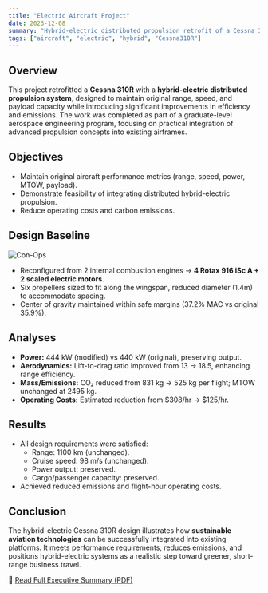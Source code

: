 ```yaml
---
title: "Electric Aircraft Project"
date: 2023-12-08
summary: "Hybrid-electric distributed propulsion retrofit of a Cessna 310R, balancing sustainability, efficiency, and performance."
tags: ["aircraft", "electric", "hybrid", "Cessna310R"]
---
```


## Overview
This project retrofitted a **Cessna 310R** with a **hybrid-electric distributed propulsion system**, designed to maintain original range, speed, and payload capacity while introducing significant improvements in efficiency and emissions. The work was completed as part of a graduate-level aerospace engineering program, focusing on practical integration of advanced propulsion concepts into existing airframes.

## Objectives
- Maintain original aircraft performance metrics (range, speed, power, MTOW, payload).
- Demonstrate feasibility of integrating distributed hybrid-electric propulsion.
- Reduce operating costs and carbon emissions.


## Design Baseline

![Con-Ops](/images/cp.png)

- Reconfigured from 2 internal combustion engines → **4 Rotax 916 iSc A + 2 scaled electric motors**.
- Six propellers sized to fit along the wingspan, reduced diameter (1.4m) to accommodate spacing.
- Center of gravity maintained within safe margins (37.2% MAC vs original 35.9%).

## Analyses
- **Power:** 444 kW (modified) vs 440 kW (original), preserving output.
- **Aerodynamics:** Lift-to-drag ratio improved from 13 → 18.5, enhancing range efficiency.
- **Mass/Emissions:** CO₂ reduced from 831 kg → 525 kg per flight; MTOW unchanged at 2495 kg.
- **Operating Costs:** Estimated reduction from $308/hr → $125/hr.

## Results
- All design requirements were satisfied:
  - Range: 1100 km (unchanged).
  - Cruise speed: 98 m/s (unchanged).
  - Power output: preserved.
  - Cargo/passenger capacity: preserved.
- Achieved reduced emissions and flight-hour operating costs.

## Conclusion
The hybrid-electric Cessna 310R design illustrates how **sustainable aviation technologies** can be successfully integrated into existing platforms. It meets performance requirements, reduces emissions, and positions hybrid-electric systems as a realistic step toward greener, short-range business travel.

📄 [Read Full Executive Summary (PDF)](/files/ev.pdf)
